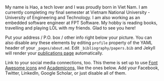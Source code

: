 My name is Hao, a tech lover and I was proudly born in Viet Nam. I am currently completing my final semester at Vietnam National University - University of Engineering and Technology. I am also working as an embedded software engineer at FPT Software. My hobby is reading books, travelling and playing LOL with my friends. Glad to see you here! 

Put your address / P.O. box / other info right below your picture. You can also disable any these elements by editing `profile` property of the YAML header of your `_pages/about.md`. Edit `_bibliography/papers.bib` and Jekyll will render your [publications page](/al-folio/publications/) automatically.

Link to your social media connections, too. This theme is set up to use [Font Awesome icons](https://fontawesome.com/) and [Academicons](https://jpswalsh.github.io/academicons/), like the ones below. Add your Facebook, Twitter, LinkedIn, Google Scholar, or just disable all of them.
